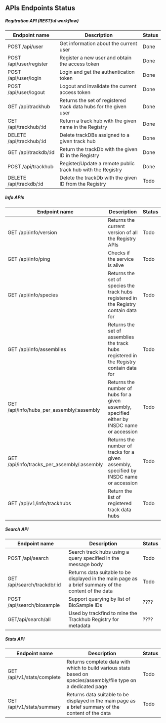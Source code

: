 ## APIs Endpoints Status

##### Regitration API (RESTful workflow)

| Endpoint name                   | Description                                                | Status      |
| ------------------------------- | ---------------------------------------------------------- | ----------- |
| POST /api/user                  | Get information about the current user                     | Done        |
| POST /api/user/register         | Register a new user and obtain the access token            | Done        |
| POST /api/user/login            | Login and get the authentication token                     | Done        |
| POST /api/user/logout           | Logout and invalidate the current access token             | Done        |
| GET /api/trackhub               | Returns the set of registered track data hubs for the given user| Done   |
| GET /api/trackhub/:id           | Return a track hub with the given name in the Registry     | Done        |
| DELETE /api/trackhub/:id        | Delete trackDBs assigned to a given track hub              | Done        |
| GET /api/trackdb/:id            | Return the trackDb with the given ID in the Registry       | Done        |
| POST /api/trackhub              | Register/Update a remote public track hub with the Registry| Done        |
| DELETE /api/trackdb/:id         | Delete the trackDb with the given ID from the Registry     | Todo        |


##### Info APIs

| Endpoint name                              | Description                                                | Status      |
| ------------------------------------------ | ---------------------------------------------------------- | ----------- |
| GET /api/info/version                      | Returns the current version of all the Registry APIs       | Todo        |
| GET /api/info/ping	                     | Checks if the service is alive                             | Todo        |
| GET /api/info/species	                     | Returns the set of species the track hubs registered in the Registry contain data for| Todo       |
| GET /api/info/assemblies	                 | Returns the set of assemblies the track hubs registered in the Registry contain data for| Todo    |
| GET /api/info/hubs_per_assembly/:assembly  | Returns the number of hubs for a given assembly, specified either by INSDC name or accession| Todo|
| GET /api/info/tracks_per_assembly/:assembly| Returns the number of tracks for a given assembly, specified by INSDC name or accession     | Todo|
| GET /api/v1/info/trackhubs                 | Return the list of registered track data hubs              | Todo        |

##### Search API

| Endpoint name                     | Description                                                    | Status      |
| --------------------------------- | -------------------------------------------------------------- | ----------- |
| POST /api/search                  | Search track hubs using a query specified in the message body  | Todo        |
| GET /api/search/trackdb/:id       | Returns data suitable to be displayed in the main page as a brief summary of the content of the data| Todo|
| POST /api/search/biosample        | Support querying by list of BioSample IDs                      | ????        |
| GET/api/search/all                | Used by trackfind to mine the Trackhub Registry for metadata   | ????        |

##### Stats API

| Endpoint name                | Description                                                                                                      | Status      |
| ---------------------------- | ---------------------------------------------------------------------------------------------------------------- | ----------- |
| GET /api/v1/stats/complete   | Returns complete data with which to build various stats based on species/assembly/file type on a dedicated page  | Todo        |
| GET /api/v1/stats/summary    | Returns data suitable to be displayed in the main page as a brief summary of the content of the data             | Todo        |
